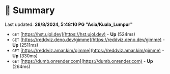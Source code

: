 # 📖 Summary
Last updated: **28/8/2024, 5:48:10 PG "Asia/Kuala_Lumpur"**

- `GET` [https://hst.ujol.dev](https://hst.ujol.dev) - **Up** (524ms)
- `GET` [https://reddviz.deno.dev/gimme](https://reddviz.deno.dev/gimme) - **Up** (2511ms)
- `GET` [https://reddviz.amar.kim/gimme](https://reddviz.amar.kim/gimme) - **Up** (330ms)
- `GET` [https://dumb.onrender.com](https://dumb.onrender.com) - **Up** (264ms)

